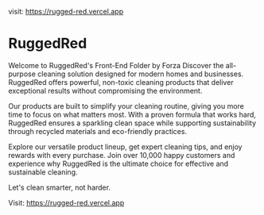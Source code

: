 visit: https://rugged-red.vercel.app

# RuggedRed
Welcome to RuggedRed's Front-End Folder by Forza
Discover the all-purpose cleaning solution designed for modern homes and businesses. RuggedRed offers powerful, non-toxic cleaning products that deliver exceptional results without compromising the environment.

Our products are built to simplify your cleaning routine, giving you more time to focus on what matters most. With a proven formula that works hard, RuggedRed ensures a sparkling clean space while supporting sustainability through recycled materials and eco-friendly practices.

Explore our versatile product lineup, get expert cleaning tips, and enjoy rewards with every purchase. Join over 10,000 happy customers and experience why RuggedRed is the ultimate choice for effective and sustainable cleaning.

Let's clean smarter, not harder.

Visit: https://rugged-red.vercel.app
